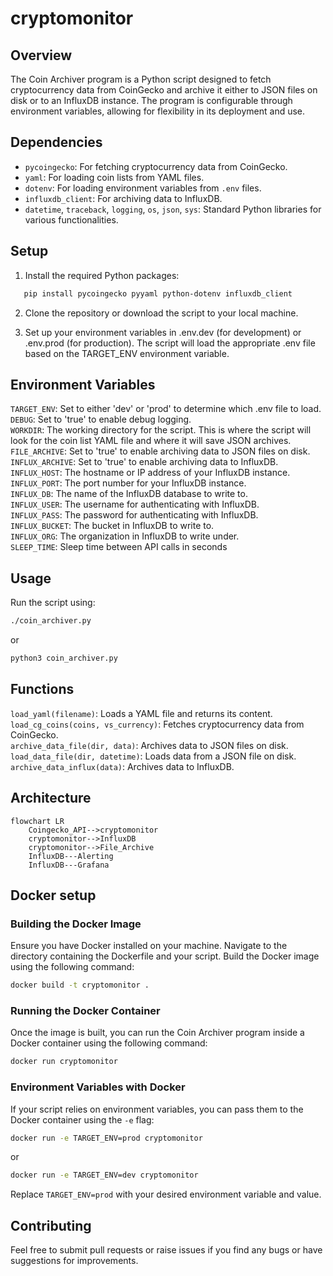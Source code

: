 # cryptomonitor

## Overview

The Coin Archiver program is a Python script designed to fetch cryptocurrency data from CoinGecko and archive it either to JSON files on disk or to an InfluxDB instance. The program is configurable through environment variables, allowing for flexibility in its deployment and use.

## Dependencies

- `pycoingecko`: For fetching cryptocurrency data from CoinGecko.
- `yaml`: For loading coin lists from YAML files.
- `dotenv`: For loading environment variables from `.env` files.
- `influxdb_client`: For archiving data to InfluxDB.
- `datetime`, `traceback`, `logging`, `os`, `json`, `sys`: Standard Python libraries for various functionalities.

## Setup

1. Install the required Python packages:

```bash
   pip install pycoingecko pyyaml python-dotenv influxdb_client
```

2. Clone the repository or download the script to your local machine.

3. Set up your environment variables in .env.dev (for development) or .env.prod (for production). The script will load the appropriate .env file based on the TARGET_ENV environment variable.

## Environment Variables

`TARGET_ENV`: Set to either 'dev' or 'prod' to determine which .env file to load.  
`DEBUG`: Set to 'true' to enable debug logging.  
`WORKDIR`: The working directory for the script. This is where the script will look for the coin list YAML file and where it will save JSON archives.  
`FILE_ARCHIVE`: Set to 'true' to enable archiving data to JSON files on disk.  
`INFLUX_ARCHIVE`: Set to 'true' to enable archiving data to InfluxDB.  
`INFLUX_HOST`: The hostname or IP address of your InfluxDB instance.  
`INFLUX_PORT`: The port number for your InfluxDB instance.  
`INFLUX_DB`: The name of the InfluxDB database to write to.  
`INFLUX_USER`: The username for authenticating with InfluxDB.  
`INFLUX_PASS`: The password for authenticating with InfluxDB.  
`INFLUX_BUCKET`: The bucket in InfluxDB to write to.  
`INFLUX_ORG`: The organization in InfluxDB to write under.  
`SLEEP_TIME`: Sleep time between API calls in seconds


## Usage
Run the script using:

```bash
./coin_archiver.py
```
or
```bash
python3 coin_archiver.py
```

## Functions
`load_yaml(filename)`: Loads a YAML file and returns its content.  
`load_cg_coins(coins, vs_currency)`: Fetches cryptocurrency data from CoinGecko.  
`archive_data_file(dir, data)`: Archives data to JSON files on disk.  
`load_data_file(dir, datetime)`: Loads data from a JSON file on disk.  
`archive_data_influx(data)`: Archives data to InfluxDB.  

## Architecture
```mermaid 
flowchart LR
    Coingecko_API-->cryptomonitor
    cryptomonitor-->InfluxDB
    cryptomonitor-->File_Archive
    InfluxDB---Alerting
    InfluxDB---Grafana
```

## Docker setup

### Building the Docker Image
Ensure you have Docker installed on your machine.
Navigate to the directory containing the Dockerfile and your script.
Build the Docker image using the following command:

```bash 
docker build -t cryptomonitor .
```

### Running the Docker Container
Once the image is built, you can run the Coin Archiver program inside a Docker container using the following command:

```bash
docker run cryptomonitor
```

### Environment Variables with Docker
If your script relies on environment variables, you can pass them to the Docker container using the `-e` flag:

```bash
docker run -e TARGET_ENV=prod cryptomonitor
```
or 
```bash
docker run -e TARGET_ENV=dev cryptomonitor
```

Replace `TARGET_ENV=prod` with your desired environment variable and value.

## Contributing
Feel free to submit pull requests or raise issues if you find any bugs or have suggestions for improvements.
